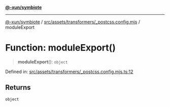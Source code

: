 [**@-xun/symbiote**](../../../../../README.md)

***

[@-xun/symbiote](../../../../../README.md) / [src/assets/transformers/\_postcss.config.mjs](../README.md) / moduleExport

# Function: moduleExport()

> **moduleExport**(): `object`

Defined in: [src/assets/transformers/\_postcss.config.mjs.ts:12](https://github.com/Xunnamius/symbiote/blob/15958ef64db3e6bbd3a724cff425dee47b08713b/src/assets/transformers/_postcss.config.mjs.ts#L12)

## Returns

`object`
